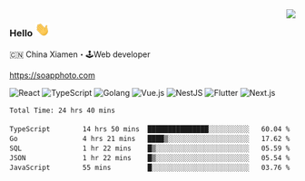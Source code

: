 <img align="right" src="https://github-readme-stats.vercel.app/api?username=yiiu&show_icons=false&bg_color=30,e96443,904e95&title_color=fff&text_color=fff" />

### Hello <img src="https://raw.githubusercontent.com/ABSphreak/ABSphreak/master/gifs/Hi.gif" width="26px" />
 
🇨🇳 China Xiamen・🕹Web developer

https://soapphoto.com

<p align="left"><img src="https://cdn.svgporn.com/logos/react.svg" alt="React" width="32" height="32"/> <img src="https://cdn.svgporn.com/logos/typescript-icon.svg" alt="TypeScript" width="32" height="32"/> <img src="https://cdn.svgporn.com/logos/gopher.svg" alt="Golang" width="32" height="32"/> <img src="https://cdn.svgporn.com/logos/vue.svg" alt="Vue.js" width="32" height="32"/> <img src="https://cdn.svgporn.com/logos/nestjs.svg" alt="NestJS" width="32" height="32"/> <img src="https://cdn.svgporn.com/logos/flutter.svg" alt="Flutter" width="32" height="32"/> <img src="https://cdn.svgporn.com/logos/nextjs-icon.svg" alt="Next.js" width="32" height="32"/></p>


<!--START_SECTION:waka-->

```txt
Total Time: 24 hrs 40 mins

TypeScript        14 hrs 50 mins  ███████████████░░░░░░░░░░   60.04 %
Go                4 hrs 21 mins   ████▒░░░░░░░░░░░░░░░░░░░░   17.62 %
SQL               1 hr 22 mins    █▒░░░░░░░░░░░░░░░░░░░░░░░   05.59 %
JSON              1 hr 22 mins    █▒░░░░░░░░░░░░░░░░░░░░░░░   05.54 %
JavaScript        55 mins         █░░░░░░░░░░░░░░░░░░░░░░░░   03.76 %
```

<!--END_SECTION:waka-->
